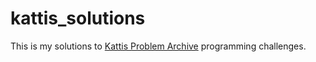 # kattis_solutions
This is my solutions to [Kattis Problem Archive](https://open.kattis.com/) programming challenges.
